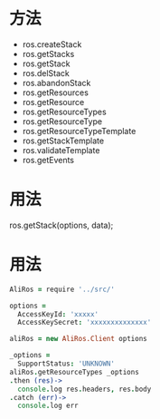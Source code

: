 # 方法

* ros.createStack
* ros.getStacks
* ros.getStack
* ros.delStack
* ros.abandonStack
* ros.getResources
* ros.getResource
* ros.getResourceTypes
* ros.getResourceType
* ros.getResourceTypeTemplate
* ros.getStackTemplate 
* ros.validateTemplate 
* ros.getEvents

# 用法

ros.getStack(options, data);

# 用法

```coffeescript
AliRos = require '../src/'

options = 
  AccessKeyId: 'xxxxx'
  AccessKeySecret: 'xxxxxxxxxxxxxx'

aliRos = new AliRos.Client options

_options = 
  SupportStatus: 'UNKNOWN'
aliRos.getResourceTypes _options
.then (res)->
  console.log res.headers, res.body
.catch (err)->
  console.log err
```